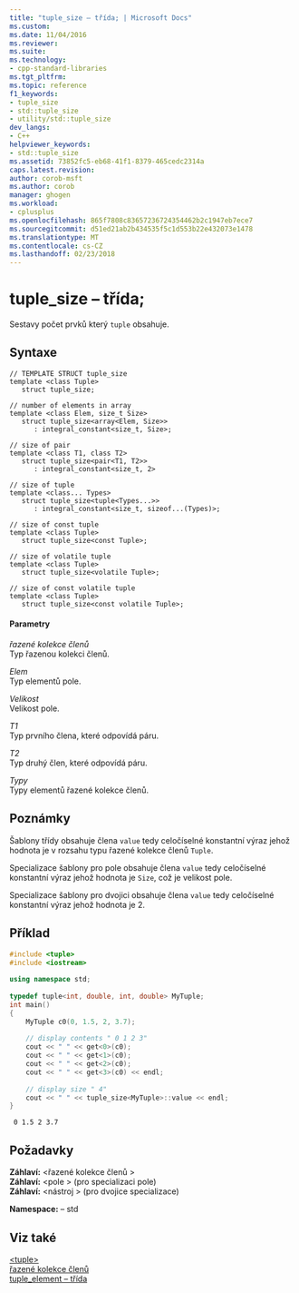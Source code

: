 ```yaml
---
title: "tuple_size – třída; | Microsoft Docs"
ms.custom: 
ms.date: 11/04/2016
ms.reviewer: 
ms.suite: 
ms.technology:
- cpp-standard-libraries
ms.tgt_pltfrm: 
ms.topic: reference
f1_keywords:
- tuple_size
- std::tuple_size
- utility/std::tuple_size
dev_langs:
- C++
helpviewer_keywords:
- std::tuple_size
ms.assetid: 73852fc5-eb68-41f1-8379-465cedc2314a
caps.latest.revision: 
author: corob-msft
ms.author: corob
manager: ghogen
ms.workload:
- cplusplus
ms.openlocfilehash: 865f7808c83657236724354462b2c1947eb7ece7
ms.sourcegitcommit: d51ed21ab2b434535f5c1d553b22e432073e1478
ms.translationtype: MT
ms.contentlocale: cs-CZ
ms.lasthandoff: 02/23/2018
---
```

# <a name="tuplesize-class"></a>tuple_size – třída;
Sestavy počet prvků který `tuple` obsahuje.  
  
## <a name="syntax"></a>Syntaxe  
  
```  
// TEMPLATE STRUCT tuple_size  
template <class Tuple>  
   struct tuple_size;  
  
// number of elements in array  
template <class Elem, size_t Size>  
   struct tuple_size<array<Elem, Size>>  
      : integral_constant<size_t, Size>; 
  
// size of pair
template <class T1, class T2>
   struct tuple_size<pair<T1, T2>> 
      : integral_constant<size_t, 2>

// size of tuple  
template <class... Types>  
   struct tuple_size<tuple<Types...>>  
      : integral_constant<size_t, sizeof...(Types)>;  
  
// size of const tuple  
template <class Tuple>  
   struct tuple_size<const Tuple>;  
  
// size of volatile tuple  
template <class Tuple>  
   struct tuple_size<volatile Tuple>;  
  
// size of const volatile tuple  
template <class Tuple>  
   struct tuple_size<const volatile Tuple>;   
```  
  
#### <a name="parameters"></a>Parametry  
*řazené kolekce členů*  
Typ řazenou kolekci členů. 
  
*Elem*  
Typ elementů pole. 
  
*Velikost*  
Velikost pole. 
  
*T1*  
Typ prvního člena, které odpovídá páru. 
  
*T2*  
Typ druhý člen, které odpovídá páru. 
  
*Typy*  
Typy elementů řazené kolekce členů. 
  
  
## <a name="remarks"></a>Poznámky  
Šablony třídy obsahuje člena `value` tedy celočíselné konstantní výraz jehož hodnota je v rozsahu typu řazené kolekce členů `Tuple`.  
  
Specializace šablony pro pole obsahuje člena `value` tedy celočíselné konstantní výraz jehož hodnota je `Size`, což je velikost pole.  
  
Specializace šablony pro dvojici obsahuje člena `value` tedy celočíselné konstantní výraz jehož hodnota je 2.  
  
## <a name="example"></a>Příklad  
  
```cpp  
#include <tuple>   
#include <iostream>  
  
using namespace std;  
  
typedef tuple<int, double, int, double> MyTuple;  
int main()  
{  
    MyTuple c0(0, 1.5, 2, 3.7);  
  
    // display contents " 0 1 2 3"   
    cout << " " << get<0>(c0);  
    cout << " " << get<1>(c0);  
    cout << " " << get<2>(c0);  
    cout << " " << get<3>(c0) << endl;  
  
    // display size " 4"   
    cout << " " << tuple_size<MyTuple>::value << endl;  
}  
```  
  
```Output  
 0 1.5 2 3.7  
```  
  
## <a name="requirements"></a>Požadavky  
 **Záhlaví:** \<řazené kolekce členů >  
 **Záhlaví:** \<pole > (pro specializaci pole)  
 **Záhlaví:** \<nástroj > (pro dvojice specializace)  
  
 **Namespace:** – std  
  
## <a name="see-also"></a>Viz také  
 [\<tuple>](../standard-library/tuple.md)   
 [řazené kolekce členů](../standard-library/tuple-class.md)  
 [tuple_element – třída](../standard-library/tuple-element-class-tuple.md)
